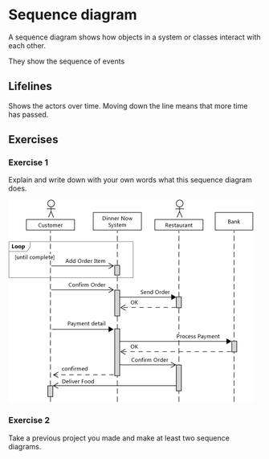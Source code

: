 # Sequence diagram

A sequence diagram shows how objects in a system or classes interact with each other. 

They show the sequence of events



## Lifelines

Shows the actors over time. Moving down the line means that more time has passed. 



## Exercises



### Exercise 1

Explain and write down with your own words what this sequence diagram does.

![diagram](../../assets/sequence-diagram-exercise-1.png)



### Exercise 2

Take a previous project you made and make at least two sequence diagrams.

